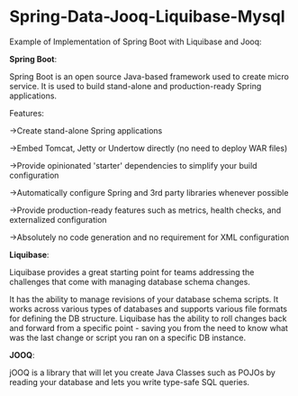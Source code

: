 # Spring-Data-Jooq-Liquibase-Mysql
Example of Implementation of Spring Boot with Liquibase and Jooq:

**Spring Boot**:

Spring Boot is an open source Java-based framework used to create micro service. It is used to build stand-alone and production-ready Spring applications.

Features:

->Create stand-alone Spring applications

->Embed Tomcat, Jetty or Undertow directly (no need to deploy WAR files)

->Provide opinionated 'starter' dependencies to simplify your build configuration

->Automatically configure Spring and 3rd party libraries whenever possible

->Provide production-ready features such as metrics, health checks, and externalized configuration

->Absolutely no code generation and no requirement for XML configuration

**Liquibase**:

Liquibase provides a great starting point for teams addressing the challenges that come with managing database schema changes.

It has the ability to manage revisions of your database schema scripts. It works across various types of databases and supports various file formats for defining the DB structure. Liquibase has the ability to roll changes back and forward from a specific point - saving you from the need to know what was the last change or script you ran on a specific DB instance.

**JOOQ**:

jOOQ is a library that will let you create Java Classes such as POJOs by reading your database and lets you write type-safe SQL queries.

